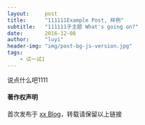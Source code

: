 ```yaml
---
layout:     post
title:      "111111Example Post, 样例"
subtitle:   "111111子主题 What's going on?"
date:       2016-12-08
author:     "luyi"
header-img: "img/post-bg-js-version.jpg"
tags:
    - 试一试1
---
```


说点什么吧1111

#### 著作权声明

首次发布于 [xx Blog]()，转载请保留以上链接
